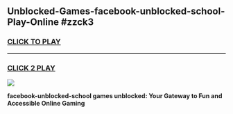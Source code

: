 
## Unblocked-Games-facebook-unblocked-school-Play-Online #zzck3
<h3>
<a href="https://news.freeplayer.one?title=facebook-unblocked-school&ref=3">CLICK TO PLAY</a></h3>
<hr>

<h3>
<a href="https://news.freeplayer.one?title=facebook-unblocked-school&ref=3">CLICK 2 PLAY</a>
  
</h3>

<a href="https://news.freeplayer.one?title=facebook-unblocked-school&ref=3"><img src="https://clearcache.store/games.png"></a>


**facebook-unblocked-school games unblocked: Your Gateway to Fun and Accessible Online Gaming**
